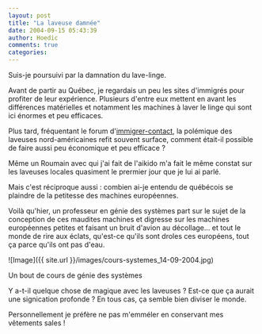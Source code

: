 ```yaml
---
layout: post
title: "La laveuse damnée"
date: 2004-09-15 05:43:39
author: Hoedic
comments: true
categories: 
---
```



Suis-je poursuivi par la damnation du lave-linge.

Avant de partir au Québec, je regardais un peu les sites d'immigrés pour profiter de leur expérience. Plusieurs d'entre eux mettent en avant les différences matérielles et notamment les machines à laver le linge qui sont ici énormes et peu efficaces.

Plus tard, fréquentant le forum d'[immigrer-contact](http://immigrer-contact.com/), la polémique des laveuses nord-américaines refit souvent surface, comment était-il possible de faire aussi peu économique et peu efficace ?

Même un Roumain avec qui j'ai fait de l'aikido m'a fait le même constat sur les laveuses locales quasiment le prermier jour que je lui ai parlé.

Mais c'est réciproque aussi : combien ai-je entendu de québécois se plaindre de la petitesse des machines européennes.

Voilà qu'hier, un professeur en génie des systèmes part sur le sujet de la conception de ces maudites machines et digresse sur les machines européennes petites et faisant un bruit d'avion au décollage... et tout le monde de rire aux éclats, qu'est-ce qu'ils sont droles ces européens, tout ça parce qu'ils ont pas d'eau.

![Image]({{ site.url }}/images/cours-systemes_14-09-2004.jpg)
<div class="photoattrib">Un bout de cours de génie des systèmes</div>



Y a-t-il quelque chose de magique avec les laveuses ? Est-ce que ça aurait une signication profonde ? En tous cas, ça semble bien diviser le monde.

Personnellement je préfère ne pas m'emméler en conservant mes vêtements sales !